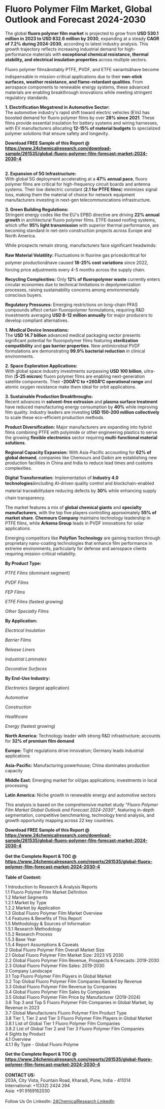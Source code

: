 <h1>Fluoro Polymer Film Market, Global Outlook and Forecast 2024-2030</h1><p>The global <strong>fluoro polymer film market</strong> is projected to grow from <strong>USD 530.1 million in 2023 to USD 832.6 million by 2030</strong>, expanding at a steady <strong>CAGR of 7.2% during 2024-2030</strong>, according to latest industry analysis. This growth trajectory reflects increasing industrial demand for high-performance materials with <strong>exceptional chemical resistance, thermal stability, and electrical insulation properties</strong> across multiple sectors.</p><p>Fluoro polymer filmsânotably PTFE, PVDF, and ETFE variantsâhave become indispensable in mission-critical applications due to their <strong>non-stick surfaces, weather resistance, and flame-retardant qualities</strong>. From aerospace components to renewable energy systems, these advanced materials are enabling breakthrough innovations while meeting stringent regulatory standards.</p><p><strong>1. Electrification Megatrend in Automotive Sector:</strong><br>
The automotive industry's rapid shift toward electric vehicles (EVs) has boosted demand for fluoro polymer films by over <strong>28% since 2021</strong>. These films provide essential insulation for battery systems and wiring harnesses, with EV manufacturers allocating <strong>12-15% of material budgets</strong> to specialized polymer solutions that ensure safety and longevity.</p><div><b>Download FREE Sample of this Report @ 
            <a href="https://www.24chemicalresearch.com/download-sample/261535/global-fluoro-polymer-film-forecast-market-2024-2030-4">
            https://www.24chemicalresearch.com/download-sample/261535/global-fluoro-polymer-film-forecast-market-2024-2030-4</a></b></div><br><p><strong>2. Expansion of 5G Infrastructure:</strong><br>
With global 5G deployment accelerating at a <strong>47% annual pace</strong>, fluoro polymer films are critical for high-frequency circuit boards and antenna systems. Their low dielectric constant (<strong>2.1 for PTFE films</strong>) minimizes signal loss, making them the material of choice for network equipment manufacturers investing in next-gen telecommunications infrastructure.</p><p><strong>3. Green Building Regulations:</strong><br>
Stringent energy codes like the EU's EPBD directive are driving <strong>22% annual growth</strong> in architectural fluoro polymer films. ETFE-based roofing systems, which offer <strong>95% light transmission</strong> with superior thermal performance, are becoming standard in net-zero construction projects across Europe and North America.</p><p>While prospects remain strong, manufacturers face significant headwinds:</p><p><strong>Raw Material Volatility:</strong> Fluctuations in fluorine gas pricesâcritical for polymer productionâhave caused <strong>18-25% cost variations</strong> since 2022, forcing price adjustments every 4-5 months across the supply chain.</p><p><strong>Recycling Complexities:</strong> Only <strong>12% of fluoropolymer waste</strong> currently enters circular economies due to technical limitations in depolymerization processes, raising sustainability concerns among environmentally conscious buyers.</p><p><strong>Regulatory Pressures:</strong> Emerging restrictions on long-chain PFAS compounds affect certain fluoropolymer formulations, requiring R&amp;D investments averaging <strong>USD 8-12 million annually</strong> for major producers to develop compliant alternatives.</p><p><strong>1. Medical Device Innovations:</strong><br>
The <strong>USD 14.7 billion</strong> advanced medical packaging sector presents significant potential for fluoropolymer films featuring <strong>sterilization compatibility</strong> and <strong>gas barrier properties</strong>. New antimicrobial PVDF formulations are demonstrating <strong>99.9% bacterial reduction</strong> in clinical environments.</p><p><strong>2. Space Exploration Applications:</strong><br>
With global space industry investments surpassing <strong>USD 100 billion</strong>, ultra-thin (<strong>5-25 micron</strong>) fluoro polymer films are enabling next-generation satellite components. Their <strong>-200Â°C to +260Â°C operational range</strong> and atomic oxygen resistance make them ideal for orbit applications.</p><p><strong>3. Sustainable Production Breakthroughs:</strong><br>
Recent advances in <strong>solvent-free extrusion</strong> and <strong>plasma surface treatment</strong> have reduced manufacturing energy consumption by <strong>40%</strong> while improving film quality. Industry leaders are investing <strong>USD 150-200 million collectively</strong> to scale these eco-efficient production methods.</p><p><strong>Product Diversification:</strong> Major manufacturers are expanding into hybrid films combining PTFE with polyimide or other engineering plastics to serve the growing <strong>flexible electronics</strong> sector requiring <strong>multi-functional material solutions</strong>.</p><p><strong>Regional Capacity Expansion:</strong> With Asia-Pacific accounting for <strong>62% of global demand</strong>, companies like Chemours and Daikin are establishing new production facilities in China and India to reduce lead times and customs complexities.</p><p><strong>Digital Transformation:</strong> Implementation of <strong>Industry 4.0 technologies</strong>âincluding AI-driven quality control and blockchain-enabled material traceabilityâare reducing defects by <strong>30%</strong> while enhancing supply chain transparency.</p><p>The market features a mix of <strong>global chemical giants</strong> and <strong>specialty manufacturers</strong>, with the top five players controlling approximately <strong>55% of market share</strong>. <strong>Chemours Company</strong> maintains technology leadership in PTFE films, while <strong>Arkema Group</strong> leads in PVDF innovations for solar applications.</p><p>Emerging competitors like <strong>Polyflon Technology</strong> are gaining traction through proprietary nano-coating technologies that enhance film performance in extreme environments, particularly for defense and aerospace clients requiring mission-critical reliability.</p><p><strong>By Product Type:</strong></p><p><em>PTFE Films</em> (dominant segment)</p><p><em>PVDF Films</em></p><p><em>FEP Films</em></p><p><em>ETFE Films</em> (fastest growing)</p><p><em>Other Specialty Films</em></p><p><strong>By Application:</strong></p><p><em>Electrical Insulation</em></p><p><em>Barrier Films</em></p><p><em>Release Liners</em></p><p><em>Industrial Laminates</em></p><p><em>Decorative Surfaces</em></p><p><strong>By End-Use Industry:</strong></p><p><em>Electronics</em> (largest application)</p><p><em>Automotive</em></p><p><em>Construction</em></p><p><em>Healthcare</em></p><p><em>Energy</em> (fastest growing)</p><p><strong>North America:</strong> Technology leader with strong R&amp;D infrastructure; accounts for <strong>32% of premium film demand</strong></p><p><strong>Europe:</strong> Tight regulations drive innovation; Germany leads industrial applications</p><p><strong>Asia-Pacific:</strong> Manufacturing powerhouse; China dominates production capacity</p><p><strong>Middle East:</strong> Emerging market for oil/gas applications; investments in local processing</p><p><strong>Latin America:</strong> Niche growth in renewable energy and automotive sectors</p><p>This analysis is based on the comprehensive market study <em>"Fluoro Polymer Film Market Global Outlook and Forecast 2024-2030"</em>, featuring in-depth segmentation, competitive benchmarking, technology trend analysis, and growth opportunity mapping across 22 key countries.</p><div><b>Download FREE Sample of this Report @ 
            <a href="https://www.24chemicalresearch.com/download-sample/261535/global-fluoro-polymer-film-forecast-market-2024-2030-4">
            https://www.24chemicalresearch.com/download-sample/261535/global-fluoro-polymer-film-forecast-market-2024-2030-4</a></b></div><br><div><b>Get the Complete Report & TOC @ 
            <a href="https://www.24chemicalresearch.com/reports/261535/global-fluoro-polymer-film-forecast-market-2024-2030-4">
            https://www.24chemicalresearch.com/reports/261535/global-fluoro-polymer-film-forecast-market-2024-2030-4</a></b></div><br>
            <b>Table of Content:</b><p>1 Introduction to Research & Analysis Reports<br />
    1.1 Fluoro Polymer Film Market Definition<br />
    1.2 Market Segments<br />
        1.2.1 Market by Type<br />
        1.2.2 Market by Application<br />
    1.3 Global Fluoro Polymer Film Market Overview<br />
    1.4 Features & Benefits of This Report<br />
    1.5 Methodology & Sources of Information<br />
        1.5.1 Research Methodology<br />
        1.5.2 Research Process<br />
        1.5.3 Base Year<br />
        1.5.4 Report Assumptions & Caveats<br />
2 Global Fluoro Polymer Film Overall Market Size<br />
    2.1 Global Fluoro Polymer Film Market Size: 2023 VS 2030<br />
    2.2 Global Fluoro Polymer Film Revenue, Prospects & Forecasts: 2019-2030<br />
    2.3 Global Fluoro Polymer Film Sales: 2019-2030<br />
3 Company Landscape<br />
    3.1 Top Fluoro Polymer Film Players in Global Market<br />
    3.2 Top Global Fluoro Polymer Film Companies Ranked by Revenue<br />
    3.3 Global Fluoro Polymer Film Revenue by Companies<br />
    3.4 Global Fluoro Polymer Film Sales by Companies<br />
    3.5 Global Fluoro Polymer Film Price by Manufacturer (2019-2024)<br />
    3.6 Top 3 and Top 5 Fluoro Polymer Film Companies in Global Market, by Revenue in 2023<br />
    3.7 Global Manufacturers Fluoro Polymer Film Product Type<br />
    3.8 Tier 1, Tier 2 and Tier 3 Fluoro Polymer Film Players in Global Market<br />
        3.8.1 List of Global Tier 1 Fluoro Polymer Film Companies<br />
        3.8.2 List of Global Tier 2 and Tier 3 Fluoro Polymer Film Companies<br />
4 Sights by Product<br />
    4.1 Overview<br />
        4.1.1 By Type - Global Fluoro Polyme</p><div><b>Get the Complete Report & TOC @ 
            <a href="https://www.24chemicalresearch.com/reports/261535/global-fluoro-polymer-film-forecast-market-2024-2030-4">
            https://www.24chemicalresearch.com/reports/261535/global-fluoro-polymer-film-forecast-market-2024-2030-4</a></b></div><br><b>CONTACT US:</b><br>
            203A, City Vista, Fountain Road, Kharadi, Pune, India - 411014<br>
            International: +1(332) 2424 294<br>
            Asia: +91 9169162030 <br><br>
            Follow Us On LinkedIn: <a href="https://www.linkedin.com/company/24chemicalresearch/">24ChemicalResearch LinkedIn</a>